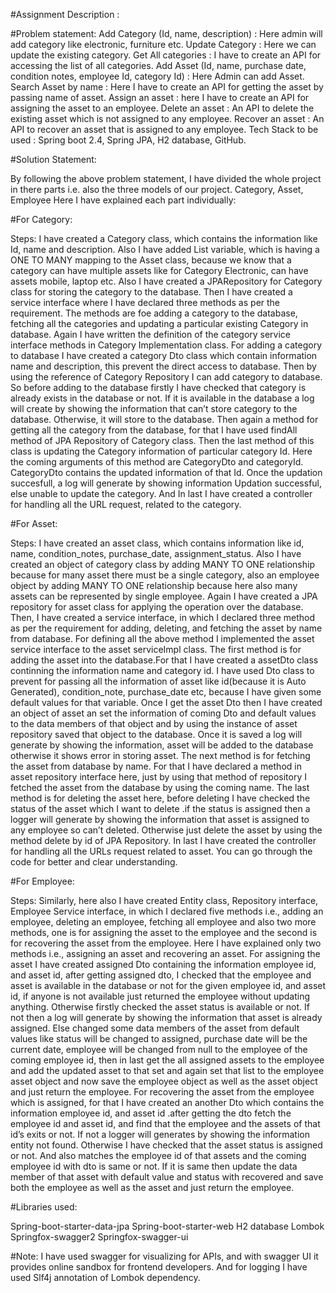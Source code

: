 #Assignment Description :

#Problem statement:
Add Category (Id, name, description) : Here admin will add category like electronic, furniture etc.
Update Category : Here we can update the existing category.
Get All categories : I have to create an API for accessing the list of all categories.
Add Asset (Id, name, purchase date, condition notes, employee Id, category Id) : Here Admin can add Asset.
Search Asset by name : Here I have to create an API for getting the asset by passing name of asset.
Assign an asset : here I have to create an API for assigning the asset to an employee.
Delete an asset : An API to delete the existing asset which is not assigned to any employee.
Recover an asset : An API to recover an asset that is assigned to any employee.
Tech Stack to be used : Spring boot 2.4, Spring JPA, H2 database, GitHub.

#Solution Statement:

By following the above problem statement, I have divided the whole project in there parts i.e. also the three models of our project. 
Category, Asset, Employee
Here I have explained each part individually:

#For Category:

Steps:
I have created a Category class, which contains the information like Id, name and description. Also I have added List<Asset> variable, which is having a ONE TO MANY mapping to the Asset class, because we know that a category can have multiple assets like for Category Electronic, can have assets mobile, laptop etc.
Also I have created a JPARepository for Category class for storing the category to the database.
Then I have created a service interface where I have declared three methods as per the requirement. The methods are foe adding a category to the database, fetching all the categories and updating a particular existing Category in database.
Again I have written the definition of the category service interface methods in Category Implementation class.
For adding a category to database I have created a category Dto class which contain information name and description, this prevent the direct access to database. Then by using the reference of Category Repository
I can add category to database. So before adding to the database firstly I have checked that category is already exists in the database or not. If it is available in the database a log will create by showing the information that can’t store category to the database. Otherwise, it will store to the database.
Then again a method for getting all the category from the database, for that I have used findAll method of JPA Repository of Category class.
Then the last method of this class is updating the Category information of particular category Id. Here the coming arguments of this method are CategoryDto and categoryId. CategoryDto contains the updated information of that Id. Once the updation succesfull, a log will generate by showing information Updation successful, else unable to update the category.
And In last I have created a controller for handling all the URL request, related to the category.

#For Asset:

Steps:
I have created an asset class, which contains information like id, name, condition_notes, purchase_date, assignment_status. Also I have created an object of category class by adding MANY TO ONE relationship because for many asset there must be a single category, also an employee object by adding MANY TO ONE relationship because here also many assets can be represented by single employee.
Again I have created a JPA repository for asset class for applying the operation over the database.
Then, I have created a service interface, in which I declared three method as per the requirement for adding, deleting, and fetching the asset by name from database.
For defining all the above method I implemented the asset service interface to the asset serviceImpl class.
The first method is for adding the asset into the database.For that I have created a assetDto class continning the information name and category id. I have used Dto  class to prevent for passing all the information of asset like id(because it is Auto Generated), condition_note, purchase_date  etc, because I have given  some default values for that variable. Once I get the asset Dto then I have created an object of asset an set the information of coming Dto and default values to the data members of that object and by using the instance of asset repository saved that object to the database. Once it is saved a log will generate by showing the information, asset will be added to the database otherwise it shows error in storing asset.
The next method is for fetching the asset from database by name. For that I have declared a method in asset repository interface here, just by using that method of repository I fetched the asset from the database  by using the coming name.
 The last method is for deleting the asset here, before deleting I have checked the status of the asset which I want to delete .if the status is assigned then  a logger will generate by showing the information that asset is assigned to any employee so can’t deleted. Otherwise just delete the asset by using the method delete by id of JPA Repository.
In last I have created the controller for handling all the URLs request related to asset. You can go through the code for better and clear understanding.

#For Employee:

Steps:
Similarly, here also I have created Entity class, Repository interface, Employee Service interface, in  which I declared five methods i.e., adding an employee, deleting an employee, fetching all employee and also two more methods,  one is for assigning the asset to the employee and the second is for recovering the asset from the employee. Here I have explained only two methods i.e., assigning an asset and recovering an asset.
For assigning the asset I have created assigned Dto containing the information employee id, and asset id, after getting assigned dto, I checked that the employee and asset is available in the database or not for the given employee id, and asset id, if anyone is not available just returned the employee without updating anything. Otherwise firstly checked the asset status is available or not. If not then a log will generate by showing the information that asset is already assigned. Else changed some data members of the asset from default values like  status will be changed to assigned, purchase date will be the current date, employee will be changed from null to the employee of the coming employee id, then in last  get the all assigned  assets to the employee and add the updated asset to that set and again set that list  to the employee asset object and now save the employee object as well as the asset object and just return the employee.
For recovering the asset from the employee which is assigned, for that I have created an another Dto which contains the information employee id, and asset id .after getting the dto fetch the employee id and asset id, and find that the employee and the assets of that id’s exits or not. If not a logger will generates by showing the information entity not found. Otherwise I have checked that the asset status is assigned or not. And also matches   the employee id of that assets and the coming employee id with dto is same or not. If it is same then update the data member of that asset with default value and status with recovered and save both the employee as well as the asset and just return the employee.

#Libraries used:

Spring-boot-starter-data-jpa
Spring-boot-starter-web
H2 database
Lombok
Springfox-swagger2
Springfox-swagger-ui

#Note: I have used swagger for visualizing for APIs, and with swagger UI it provides online sandbox for frontend developers. And for logging I have used Slf4j annotation of Lombok dependency.
 
